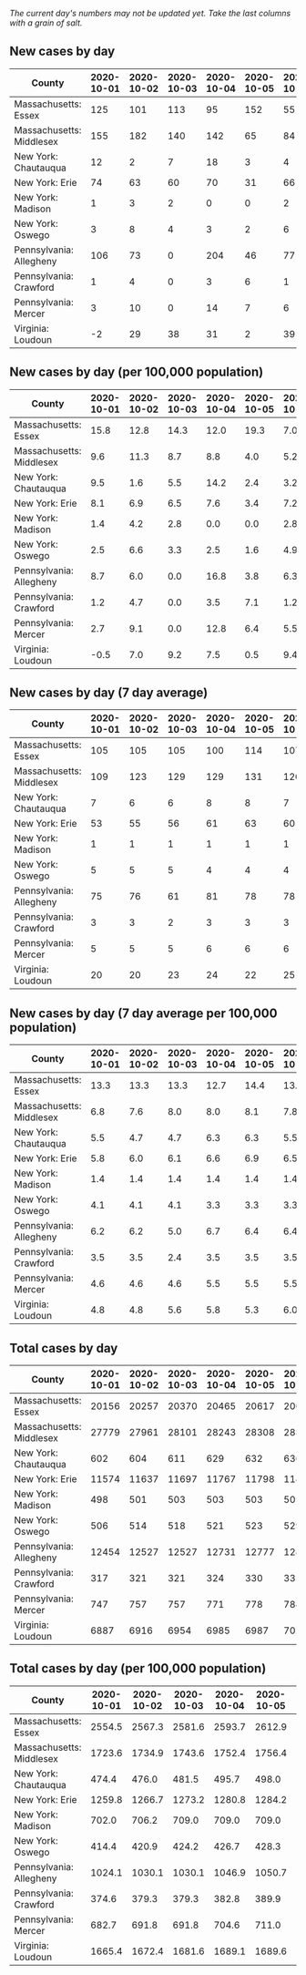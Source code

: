 _The current day's numbers may not be updated yet. Take the last columns with a grain of salt._
## New cases by day

| County | 2020-10-01 | 2020-10-02 | 2020-10-03 | 2020-10-04 | 2020-10-05 | 2020-10-06 | 2020-10-07 |
| --- | --- | --- | --- | --- | --- | --- | --- |
| Massachusetts: Essex | 125 | 101 | 113 | 95 | 152 | 55 |  |
| Massachusetts: Middlesex | 155 | 182 | 140 | 142 | 65 | 84 |  |
| New York: Chautauqua | 12 | 2 | 7 | 18 | 3 | 4 |  |
| New York: Erie | 74 | 63 | 60 | 70 | 31 | 66 |  |
| New York: Madison | 1 | 3 | 2 | 0 | 0 | 2 |  |
| New York: Oswego | 3 | 8 | 4 | 3 | 2 | 6 |  |
| Pennsylvania: Allegheny | 106 | 73 | 0 | 204 | 46 | 77 |  |
| Pennsylvania: Crawford | 1 | 4 | 0 | 3 | 6 | 1 |  |
| Pennsylvania: Mercer | 3 | 10 | 0 | 14 | 7 | 6 |  |
| Virginia: Loudoun | -2 | 29 | 38 | 31 | 2 | 39 |  |

## New cases by day (per 100,000 population)

| County | 2020-10-01 | 2020-10-02 | 2020-10-03 | 2020-10-04 | 2020-10-05 | 2020-10-06 | 2020-10-07 |
| --- | --- | --- | --- | --- | --- | --- | --- |
| Massachusetts: Essex | 15.8 | 12.8 | 14.3 | 12.0 | 19.3 | 7.0 |  |
| Massachusetts: Middlesex | 9.6 | 11.3 | 8.7 | 8.8 | 4.0 | 5.2 |  |
| New York: Chautauqua | 9.5 | 1.6 | 5.5 | 14.2 | 2.4 | 3.2 |  |
| New York: Erie | 8.1 | 6.9 | 6.5 | 7.6 | 3.4 | 7.2 |  |
| New York: Madison | 1.4 | 4.2 | 2.8 | 0.0 | 0.0 | 2.8 |  |
| New York: Oswego | 2.5 | 6.6 | 3.3 | 2.5 | 1.6 | 4.9 |  |
| Pennsylvania: Allegheny | 8.7 | 6.0 | 0.0 | 16.8 | 3.8 | 6.3 |  |
| Pennsylvania: Crawford | 1.2 | 4.7 | 0.0 | 3.5 | 7.1 | 1.2 |  |
| Pennsylvania: Mercer | 2.7 | 9.1 | 0.0 | 12.8 | 6.4 | 5.5 |  |
| Virginia: Loudoun | -0.5 | 7.0 | 9.2 | 7.5 | 0.5 | 9.4 |  |

## New cases by day (7 day average)

| County | 2020-10-01 | 2020-10-02 | 2020-10-03 | 2020-10-04 | 2020-10-05 | 2020-10-06 | 2020-10-07 |
| --- | --- | --- | --- | --- | --- | --- | --- |
| Massachusetts: Essex | 105 | 105 | 105 | 100 | 114 | 107 |  |
| Massachusetts: Middlesex | 109 | 123 | 129 | 129 | 131 | 126 |  |
| New York: Chautauqua | 7 | 6 | 6 | 8 | 8 | 7 |  |
| New York: Erie | 53 | 55 | 56 | 61 | 63 | 60 |  |
| New York: Madison | 1 | 1 | 1 | 1 | 1 | 1 |  |
| New York: Oswego | 5 | 5 | 5 | 4 | 4 | 4 |  |
| Pennsylvania: Allegheny | 75 | 76 | 61 | 81 | 78 | 78 |  |
| Pennsylvania: Crawford | 3 | 3 | 2 | 3 | 3 | 3 |  |
| Pennsylvania: Mercer | 5 | 5 | 5 | 6 | 6 | 6 |  |
| Virginia: Loudoun | 20 | 20 | 23 | 24 | 22 | 25 |  |

## New cases by day (7 day average per 100,000 population)

| County | 2020-10-01 | 2020-10-02 | 2020-10-03 | 2020-10-04 | 2020-10-05 | 2020-10-06 | 2020-10-07 |
| --- | --- | --- | --- | --- | --- | --- | --- |
| Massachusetts: Essex | 13.3 | 13.3 | 13.3 | 12.7 | 14.4 | 13.6 |  |
| Massachusetts: Middlesex | 6.8 | 7.6 | 8.0 | 8.0 | 8.1 | 7.8 |  |
| New York: Chautauqua | 5.5 | 4.7 | 4.7 | 6.3 | 6.3 | 5.5 |  |
| New York: Erie | 5.8 | 6.0 | 6.1 | 6.6 | 6.9 | 6.5 |  |
| New York: Madison | 1.4 | 1.4 | 1.4 | 1.4 | 1.4 | 1.4 |  |
| New York: Oswego | 4.1 | 4.1 | 4.1 | 3.3 | 3.3 | 3.3 |  |
| Pennsylvania: Allegheny | 6.2 | 6.2 | 5.0 | 6.7 | 6.4 | 6.4 |  |
| Pennsylvania: Crawford | 3.5 | 3.5 | 2.4 | 3.5 | 3.5 | 3.5 |  |
| Pennsylvania: Mercer | 4.6 | 4.6 | 4.6 | 5.5 | 5.5 | 5.5 |  |
| Virginia: Loudoun | 4.8 | 4.8 | 5.6 | 5.8 | 5.3 | 6.0 |  |

## Total cases by day

| County | 2020-10-01 | 2020-10-02 | 2020-10-03 | 2020-10-04 | 2020-10-05 | 2020-10-06 | 2020-10-07 |
| --- | --- | --- | --- | --- | --- | --- | --- |
| Massachusetts: Essex | 20156 | 20257 | 20370 | 20465 | 20617 | 20672 |  |
| Massachusetts: Middlesex | 27779 | 27961 | 28101 | 28243 | 28308 | 28392 |  |
| New York: Chautauqua | 602 | 604 | 611 | 629 | 632 | 636 |  |
| New York: Erie | 11574 | 11637 | 11697 | 11767 | 11798 | 11864 |  |
| New York: Madison | 498 | 501 | 503 | 503 | 503 | 505 |  |
| New York: Oswego | 506 | 514 | 518 | 521 | 523 | 529 |  |
| Pennsylvania: Allegheny | 12454 | 12527 | 12527 | 12731 | 12777 | 12854 |  |
| Pennsylvania: Crawford | 317 | 321 | 321 | 324 | 330 | 331 |  |
| Pennsylvania: Mercer | 747 | 757 | 757 | 771 | 778 | 784 |  |
| Virginia: Loudoun | 6887 | 6916 | 6954 | 6985 | 6987 | 7026 |  |

## Total cases by day (per 100,000 population)

| County | 2020-10-01 | 2020-10-02 | 2020-10-03 | 2020-10-04 | 2020-10-05 | 2020-10-06 | 2020-10-07 |
| --- | --- | --- | --- | --- | --- | --- | --- |
| Massachusetts: Essex | 2554.5 | 2567.3 | 2581.6 | 2593.7 | 2612.9 | 2619.9 |  |
| Massachusetts: Middlesex | 1723.6 | 1734.9 | 1743.6 | 1752.4 | 1756.4 | 1761.6 |  |
| New York: Chautauqua | 474.4 | 476.0 | 481.5 | 495.7 | 498.0 | 501.2 |  |
| New York: Erie | 1259.8 | 1266.7 | 1273.2 | 1280.8 | 1284.2 | 1291.4 |  |
| New York: Madison | 702.0 | 706.2 | 709.0 | 709.0 | 709.0 | 711.9 |  |
| New York: Oswego | 414.4 | 420.9 | 424.2 | 426.7 | 428.3 | 433.2 |  |
| Pennsylvania: Allegheny | 1024.1 | 1030.1 | 1030.1 | 1046.9 | 1050.7 | 1057.0 |  |
| Pennsylvania: Crawford | 374.6 | 379.3 | 379.3 | 382.8 | 389.9 | 391.1 |  |
| Pennsylvania: Mercer | 682.7 | 691.8 | 691.8 | 704.6 | 711.0 | 716.5 |  |
| Virginia: Loudoun | 1665.4 | 1672.4 | 1681.6 | 1689.1 | 1689.6 | 1699.0 |  |
